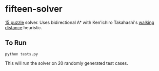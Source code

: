 # fifteen-solver
[15 puzzle](https://en.wikipedia.org/wiki/15_puzzle) solver.  Uses bidirectional A* with Ken'ichiro Takahashi's [walking distance](https://web.archive.org/web/20141224035932/http://juropollo.xe0.ru:80/stp_wd_translation_en.htm) heuristic.

## To Run
    python tests.py

This will run the solver on 20 randomly generated test cases.